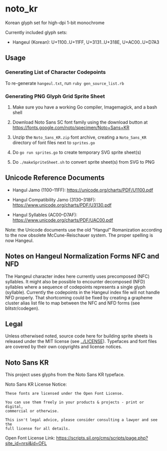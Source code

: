 # noto_kr

Korean glyph set for high-dpi 1-bit monochrome

Currently included glyph sets:
- Hangeul (Korean):  U+1100..U+11FF, U+3131..U+318E, U+AC00..U+D7A3


## Usage

### Generating List of Character Codepoints

To re-generate `hangeul.txt`, run `ruby gen_source_list.rb`


### Generating PNG Glyph Grid Sprite Sheet

1. Make sure you have a working Go compiler, Imagemagick, and a bash shell

2. Download Noto Sans SC font family using the download button at
   https://fonts.google.com/noto/specimen/Noto+Sans+KR

3. Unzip the `Noto_Sans_KR.zip` font archive, creating a `Noto_Sans_KR` directory
   of font files next to `sprites.go`

4. Do `go run sprites.go` to create temporary SVG sprite sheet(s)

5. Do `./makeSpriteSheet.sh` to convert sprite sheet(s) from SVG to PNG


## Unicode Reference Documents

- Hangul Jamo (1100–11FF): https://unicode.org/charts/PDF/U1100.pdf

- Hangul Compatibility Jamo (3130–318F): https://www.unicode.org/charts/PDF/U3130.pdf

- Hangul Syllables (AC00–D7AF): https://www.unicode.org/charts/PDF/UAC00.pdf

Note: the Unicode documents use the old "Hangul" Romanization according to the
now obsolete McCune-Reischauer system. The proper spelling is now Hangeul.


## Notes on Hangeul Normalization Forms NFC and NFD

The Hangeul character index here currently uses precomposed (NFC) syllables. It might
also be possible to encounter decomposed (NFD) syllables where a sequence of codepoints
represents a single glyph (syllable). Currently the codepoints in the Hangeul index file
will not handle NFD properly. That shortcoming could be fixed by creating a grapheme
cluster alias list file to map between the NFC and NFD forms (see blitstr/codegen).


## Legal

Unless otherwised noted, source code here for building sprite sheets is released under
the MIT license (see [../LICENSE](../LICENSE)). Typefaces and font files are covered by
their own copyrights and license notices.


## Noto Sans KR

This project uses glyphs from the Noto Sans KR typeface.

Noto Sans KR License Notice:
```
These fonts are licensed under the Open Font License.

You can use them freely in your products & projects - print or digital,
commercial or otherwise.

This isn't legal advice, please consider consulting a lawyer and see the
full license for all details.
```
Open Font License Link: https://scripts.sil.org/cms/scripts/page.php?site_id=nrsi&id=OFL
